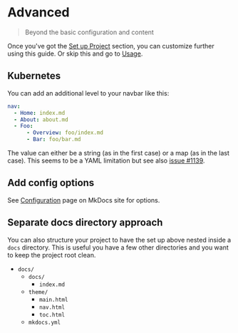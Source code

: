 # Advanced
> Beyond the basic configuration and content

Once you've got the [Set up Project](setup-project.md) section, you can customize further using this guide. Or skip this and go to [Usage](usage.md).


## Kubernetes

You can add an additional level to your navbar like this:

```yaml
nav:
  - Home: index.md
  - About: about.md
  - Foo:
      - Overview: foo/index.md
      - Bar: foo/bar.md
```

The value can either be a string (as in the first case) or a map (as in the last case). This seems to be a YAML limitation but see also [issue #1139](https://github.com/mkdocs/mkdocs/issues/1139).


## Add config options

See [Configuration](https://www.mkdocs.org/user-guide/configuration/) page on MkDocs site for options.


## Separate docs directory approach

You can also structure your project to have the set up above nested inside a `docs` directory. This is useful you have a few other directories and you want to keep the project root clean.


- `docs/`
    - `docs/`
        - `index.md`
    - `theme/`
        - `main.html`
        - `nav.html`
        - `toc.html`
    - `mkdocs.yml`

